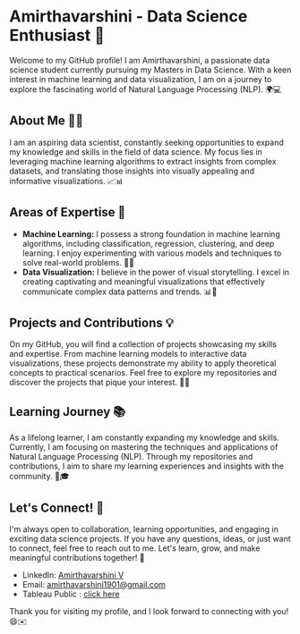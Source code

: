 # Amirthavarshini - Data Science Enthusiast 🚀

Welcome to my GitHub profile! I am Amirthavarshini, a passionate data science student currently pursuing my Masters in Data Science. With a keen interest in machine learning and data visualization, I am on a journey to explore the fascinating world of Natural Language Processing (NLP). 🌍💻

## About Me 👩‍💻
I am an aspiring data scientist, constantly seeking opportunities to expand my knowledge and skills in the field of data science. My focus lies in leveraging machine learning algorithms to extract insights from complex datasets, and translating those insights into visually appealing and informative visualizations. 📈📊

## Areas of Expertise 🎯
- **Machine Learning:** I possess a strong foundation in machine learning algorithms, including classification, regression, clustering, and deep learning. I enjoy experimenting with various models and techniques to solve real-world problems. 🤖🧠
- **Data Visualization:** I believe in the power of visual storytelling. I excel in creating captivating and meaningful visualizations that effectively communicate complex data patterns and trends. 📊🌈

## Projects and Contributions 💡
On my GitHub, you will find a collection of projects showcasing my skills and expertise. From machine learning models to interactive data visualizations, these projects demonstrate my ability to apply theoretical concepts to practical scenarios. Feel free to explore my repositories and discover the projects that pique your interest. 🚀🔬

## Learning Journey 📚
As a lifelong learner, I am constantly expanding my knowledge and skills. Currently, I am focusing on mastering the techniques and applications of Natural Language Processing (NLP). Through my repositories and contributions, I aim to share my learning experiences and insights with the community. 🌱🎓

## Let's Connect! 🤝
I'm always open to collaboration, learning opportunities, and engaging in exciting data science projects. If you have any questions, ideas, or just want to connect, feel free to reach out to me. Let's learn, grow, and make meaningful contributions together! 🌟

- LinkedIn: [Amirthavarshini V](https://www.linkedin.com/in/amirthavarshini-vijayaraghavan/)
- Email: amirthavarshini1901@gmail.com
- Tableau Public : [click here](https://public.tableau.com/app/profile/amirthavarshini3434)

Thank you for visiting my profile, and I look forward to connecting with you! 😄✉️

